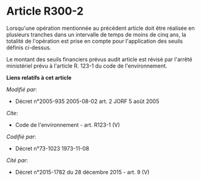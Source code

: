 # Article R300-2

Lorsqu'une opération mentionnée au précédent article doit être réalisée en plusieurs tranches dans un intervalle de temps de
moins de cinq ans, la totalité de l'opération est prise en compte pour l'application des seuils définis ci-dessus.

Le montant des seuils financiers prévus audit article est révisé par l'arrêté ministériel prévu à l'article R. 123-1 du code
de l'environnement.

**Liens relatifs à cet article**

_Modifié par_:

  - Décret n°2005-935 2005-08-02 art. 2 JORF 5 août 2005

_Cite_:

  - Code de l'environnement - art. R123-1 (V)

_Codifié par_:

  - Décret n°73-1023 1973-11-08

_Cité par_:

  - Décret n°2015-1782 du 28 décembre 2015 - art. 9 (V)

